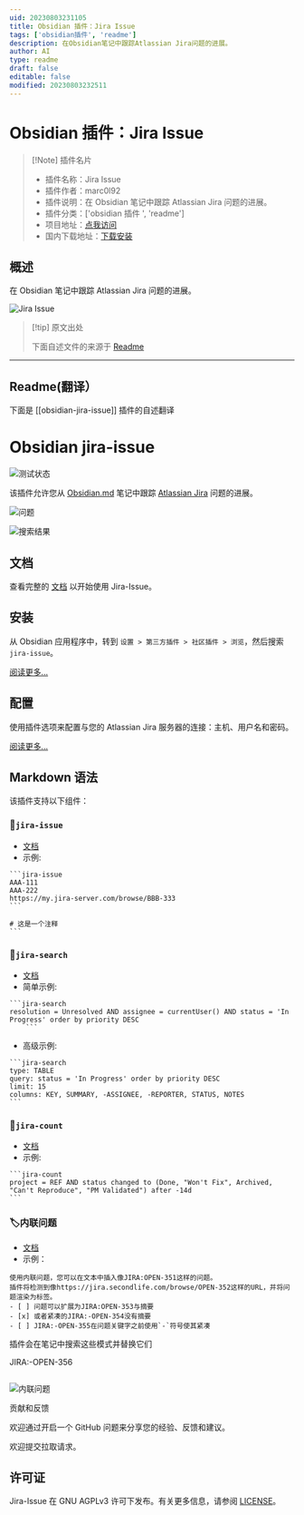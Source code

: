 ```yaml
---
uid: 20230803231105
title: Obsidian 插件：Jira Issue
tags: ['obsidian插件', 'readme']
description: 在Obsidian笔记中跟踪Atlassian Jira问题的进展。
author: AI
type: readme
draft: false
editable: false
modified: 20230803232511
---
```


# Obsidian 插件：Jira Issue

> [!Note] 插件名片
> - 插件名称：Jira Issue
> - 插件作者：marc0l92
> - 插件说明：在 Obsidian 笔记中跟踪 Atlassian Jira 问题的进展。
> - 插件分类：['obsidian 插件 ', 'readme']
> - 项目地址：[点我访问](https://github.com/marc0l92/obsidian-jira-issue)
> - 国内下载地址：[下载安装](https://pkmer.cn/products/plugin/pluginMarket/?obsidian-jira-issue)

## 概述

在 Obsidian 笔记中跟踪 Atlassian Jira 问题的进展。

![Jira Issue](https://cdn.pkmer.cn/covers/obsidian-jira-issue.png!pkmer)

> [!tip] 原文出处
>
>下面自述文件的来源于 [Readme](https://ghproxy.net/https://raw.githubusercontent.com/marc0l92/obsidian-jira-issue/master/README.md)
>

---

## Readme(翻译）

下面是 [[obsidian-jira-issue]] 插件的自述翻译

# Obsidian jira-issue

![测试状态](https://github.com/marc0l92/obsidian-jira-issue/actions/workflows/ci.yaml/badge.svg)

该插件允许您从 [Obsidian.md](https://obsidian.md/) 笔记中跟踪 [Atlassian Jira](https://www.atlassian.com/software/jira) 问题的进展。

![问题](./assets/issues.png)

![搜索结果](./assets/searchResults2.png)

## 文档

查看完整的 [文档](https://marc0l92.github.io/obsidian-jira-issue) 以开始使用 Jira-Issue。

## 安装

从 Obsidian 应用程序中，转到 `设置 > 第三方插件 > 社区插件 > 浏览`，然后搜索 `jira-issue`。

[阅读更多...](https://marc0l92.github.io/obsidian-jira-issue/docs/get-started/installation)

## 配置

使用插件选项来配置与您的 Atlassian Jira 服务器的连接：主机、用户名和密码。

[阅读更多...](https://marc0l92.github.io/obsidian-jira-issue/docs/get-started/basic-authentication)

## Markdown 语法

该插件支持以下组件：

### 📃`jira-issue`

- [文档](https://marc0l92.github.io/obsidian-jira-issue/docs/components/jira-issue)
- 示例:

````
```jira-issue
AAA-111
AAA-222
https://my.jira-server.com/browse/BBB-333
```

# 这是一个注释
```
````

### 🔎`jira-search`

- [文档](https://marc0l92.github.io/obsidian-jira-issue/docs/components/jira-search)
- 简单示例:

````
```jira-search
resolution = Unresolved AND assignee = currentUser() AND status = 'In Progress' order by priority DESC
    ```
````

- 高级示例:

````
```jira-search
type: TABLE
query: status = 'In Progress' order by priority DESC
limit: 15
columns: KEY, SUMMARY, -ASSIGNEE, -REPORTER, STATUS, NOTES
```
````

### 🔢`jira-count`

- [文档](https://marc0l92.github.io/obsidian-jira-issue/docs/components/jira-count)
- 示例:

````
```jira-count
project = REF AND status changed to (Done, "Won't Fix", Archived, "Can't Reproduce", "PM Validated") after -14d
```
````

### 🏷️内联问题

- [文档](https://marc0l92.github.io/obsidian-jira-issue/docs/components/inline-issue)
- 示例：

```
使用内联问题，您可以在文本中插入像JIRA:OPEN-351这样的问题。
插件将检测到像https://jira.secondlife.com/browse/OPEN-352这样的URL，并将问题渲染为标签。
- [ ] 问题可以扩展为JIRA:OPEN-353与摘要
- [x] 或者紧凑的JIRA:-OPEN-354没有摘要
- [ ] JIRA:-OPEN-355在问题关键字之前使用`-`符号使其紧凑
```

插件会在笔记中搜索这些模式并替换它们

JIRA:-OPEN-356

```
```

![内联问题](./assets/inlineIssues.png)

贡献和反馈

欢迎通过开启一个 GitHub 问题来分享您的经验、反馈和建议。

欢迎提交拉取请求。

## 许可证

Jira-Issue 在 GNU AGPLv3 许可下发布。有关更多信息，请参阅 [LICENSE](https://github.com/marc0l92/obsidian-jira-issue/blob/master/LICENSE)。
